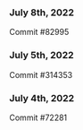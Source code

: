 ### July 8th, 2022

Commit #82995

### July 5th, 2022

Commit #314353


### July 4th, 2022

Commit #72281
